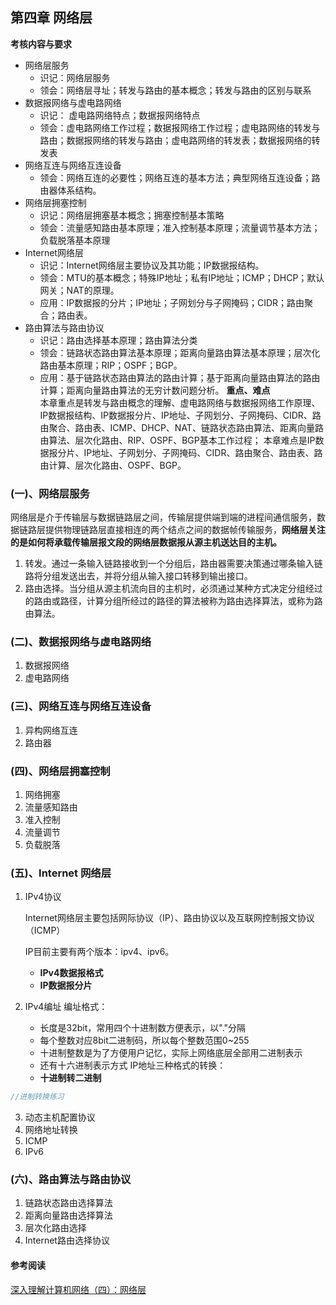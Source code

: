 ## 第四章 网络层
**考核内容与要求**
- 网络层服务
    - 识记：网络层服务
    - 领会：网络层寻址；转发与路由的基本概念；转发与路由的区别与联系
- 数据报网络与虚电路网络
    - 识记： 虚电路网络特点；数据报网络特点
    - 领会：虚电路网络工作过程；数据报网络工作过程；虚电路网络的转发与路由；数据报网络的转发与路由；虚电路网络的转发表；数据报网络的转发表
- 网络互连与网络互连设备
    - 领会：网络互连的必要性；网络互连的基本方法；典型网络互连设备；路由器体系结构。
- 网络层拥塞控制
    - 识记：网络层拥塞基本概念；拥塞控制基本策略
    - 领会：流量感知路由基本原理；准入控制基本原理；流量调节基本方法；负载脱落基本原理
- Internet网络层
    - 识记：Internet网络层主要协议及其功能；IP数据报结构。
    - 领会：MTU的基本概念；特殊IP地址；私有IP地址；ICMP；DHCP；默认网关；NAT的原理。
    - 应用：IP数据报的分片；IP地址；子网划分与子网掩码；CIDR；路由聚合；路由表。
- 路由算法与路由协议
    - 识记：路由选择基本原理；路由算法分类
    - 领会：链路状态路由算法基本原理；距离向量路由算法基本原理；层次化路由基本原理；RIP；OSPF；BGP。
    - 应用：基于链路状态路由算法的路由计算；基于距离向量路由算法的路由计算；距离向量路由算法的无穷计数问题分析。
    **重点、难点**  
    本章重点是转发与路由概念的理解、虚电路网络与数据报网络工作原理、IP数据报结构、IP数据报分片、IP地址、子网划分、子网掩码、CIDR、路由聚合、路由表、ICMP、DHCP、NAT、链路状态路由算法、距离向量路由算法、层次化路由、RIP、OSPF、BGP基本工作过程；
    本章难点是IP数据报分片、IP地址、子网划分、子网掩码、CIDR、路由聚合、路由表、路由计算、层次化路由、OSPF、BGP。
### (一)、网络层服务
网络层是介于传输层与数据链路层之间，传输层提供端到端的进程间通信服务，数据链路层提供物理链路层直接相连的两个结点之间的数据帧传输服务，**网络层关注的是如何将承载传输层报文段的网络层数据报从源主机送达目的主机。**
1. 转发。通过一条输入链路接收到一个分组后，路由器需要决策通过哪条输入链路将分组发送出去，并将分组从输入接口转移到输出接口。
2. 路由选择。当分组从源主机流向目的主机时，必须通过某种方式决定分组经过的路由或路径，计算分组所经过的路径的算法被称为路由选择算法，或称为路由算法。
### (二)、数据报网络与虚电路网络
1. 数据报网络
2. 虚电路网络
### (三)、网络互连与网络互连设备
1. 异构网络互连
2. 路由器

### (四)、网络层拥塞控制
1. 网络拥塞
2. 流量感知路由
3. 准入控制
4. 流量调节
5. 负载脱落

### (五)、Internet 网络层
1. IPv4协议

   Internet网络层主要包括网际协议（IP）、路由协议以及互联网控制报文协议（ICMP）  

   IP目前主要有两个版本：ipv4、ipv6。

   - **IPv4数据报格式**  
   - **IP数据报分片**

2. IPv4编址
  编址格式： 
   - 长度是32bit，常用四个十进制数方便表示，以"."分隔
   - 每个整数对应8bit二进制码，所以每个整数范围0~255
   - 十进制整数是为了方便用户记忆，实际上网络底层全部用二进制表示
   - 还有十六进制表示方式
  IP地址三种格式的转换：
   - **十进制转二进制**

```js
//进制转换练习 
```
3. 动态主机配置协议
4. 网络地址转换
5. ICMP
6. IPv6

### (六)、路由算法与路由协议
1. 链路状态路由选择算法
2. 距离向量路由选择算法
3. 层次化路由选择
4. Internet路由选择协议

#### 参考阅读
[深入理解计算机网络（四）：网络层](https://www.taogenjia.com/2019/09/05/computer-network-4-network-layer/)  
